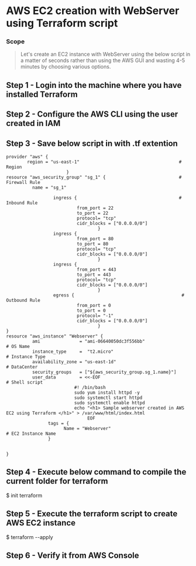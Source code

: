 # AWS EC2 creation with WebServer using Terraform script
### Scope
> Let's create an EC2 instance with WebServer using the below script in a matter of seconds rather than using the AWS GUI and wasting 4-5 minutes by choosing various options. 


## Step 1 - Login into the machine where you have installed Terraform
## Step 2 - Configure the AWS CLI using the user created in IAM
## Step 3 - Save below script in with .tf extention

```
provider "aws" {
        region = "us-east-1"                                      # Region
                       }
resource "aws_security_group" "sg_1" {                            # Firewall Rule                 
          name = "sg_1"

                  ingress {                                       # Inbound Rule
                           from_port = 22
                           to_port = 22
                           protocol= "tcp"
                           cidr_blocks = ["0.0.0.0/0"]
                                   }
                  ingress {
                           from_port = 80
                           to_port = 80
                           protocol= "tcp"
                           cidr_blocks = ["0.0.0.0/0"]
                                   }
                  ingress {
                           from_port = 443
                           to_port = 443
                           protocol= "tcp"
                           cidr_blocks = ["0.0.0.0/0"]
                                   }
                  egress {                                         # Outbound Rule
                           from_port = 0
                           to_port = 0
                           protocol= "-1"
                           cidr_blocks = ["0.0.0.0/0"]
                                   }
}
resource "aws_instance" "Webserver" {
          ami               = "ami-06640050dc3f556bb"                    # OS Name
          instance_type     =  "t2.micro"                                # Instance Type 
          availability_zone = "us-east-1d"                               # DataCenter
          security_groups   = ["${aws_security_group.sg_1.name}"]       
          user_data         = <<-EOF                                     # Shell script
                          #! /bin/bash
                          sudo yum install httpd -y
                          sudo systemctl start httpd
                          sudo systemctl enable httpd
                          echo "<h1> Sample webserver created in AWS EC2 using Terraform </h1>" > /var/www/html/index.html
                               EOF
				tags = {
                      Name = "Webserver"                                # EC2 Instance Name
                }
							   
							   
}

```
## Step 4 - Execute below command to compile the current folder for terraform  

$ init terraform

## Step 5 - Execute the terraform script to create AWS EC2 instance
$ terraform --apply 

## Step 6 - Verify it from AWS Console
